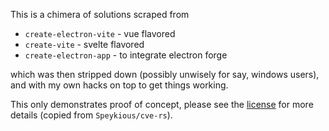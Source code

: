 This is a chimera of solutions scraped from

- `create-electron-vite` - vue flavored
- `create-vite` - svelte flavored
- `create-electron-app` - to integrate electron forge

which was then stripped down (possibly unwisely for say, windows users), and with my own hacks on top to get things working.

This only demonstrates proof of concept, please see the [license](./LICENSE) for more details (copied from `Speykious/cve-rs`).
